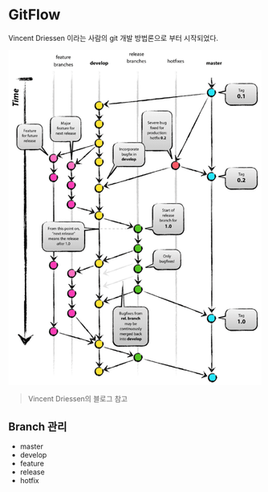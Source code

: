 # GitFlow

Vincent Driessen 이라는 사람의 git 개발 방법론으로 부터 시작되었다.

![git_flow](./git_flow.png)
> Vincent Driessen의 블로그 참고

## Branch 관리
- master
- develop
- feature
- release
- hotfix

